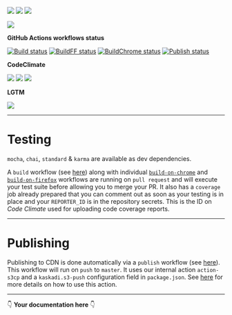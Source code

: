 ![](https://img.shields.io/github/package-json/v/kaskadi/kaskadi-icon)
![](https://img.shields.io/badge/code--style-standard-blue)
![](https://img.shields.io/github/license/kaskadi/kaskadi-icon?color=blue)

[![](https://img.shields.io/badge/live-example-orange)](https://cdn.klimapartner.net/modules/%40kaskadi/kaskadi-icon/example/index.html)

**GitHub Actions workflows status**

[![Build status](https://img.shields.io/github/workflow/status/kaskadi/kaskadi-icon/build?label=build&logo=mocha)](https://github.com/kaskadi/kaskadi-icon/actions?query=workflow%3Abuild)
[![BuildFF status](https://img.shields.io/github/workflow/status/kaskadi/kaskadi-icon/build-on-firefox?label=firefox&logo=Mozilla%20Firefox&logoColor=white)](https://github.com/kaskadi/kaskadi-icon/actions?query=workflow%3Abuild-on-firefox)
[![BuildChrome status](https://img.shields.io/github/workflow/status/kaskadi/kaskadi-icon/build-on-chrome?label=chrome&logo=Google%20Chrome&logoColor=white)](https://github.com/kaskadi/kaskadi-icon/actions?query=workflow%3Abuild-on-chrome)
[![Publish status](https://img.shields.io/github/workflow/status/kaskadi/kaskadi-icon/publish?label=publish&logo=Amazon%20AWS)](https://github.com/kaskadi/kaskadi-icon/actions?query=workflow%3Apublish)

**CodeClimate**

[![](https://img.shields.io/codeclimate/maintainability/kaskadi/kaskadi-icon?label=maintainability&logo=Code%20Climate)](https://codeclimate.com/github/kaskadi/kaskadi-icon)
[![](https://img.shields.io/codeclimate/tech-debt/kaskadi/kaskadi-icon?label=technical%20debt&logo=Code%20Climate)](https://codeclimate.com/github/kaskadi/kaskadi-icon)
[![](https://img.shields.io/codeclimate/coverage/kaskadi/kaskadi-icon?label=test%20coverage&logo=Code%20Climate)](https://codeclimate.com/github/kaskadi/kaskadi-icon)

**LGTM**

[![](https://img.shields.io/lgtm/grade/javascript/github/kaskadi/kaskadi-icon?label=code%20quality&logo=LGTM)](https://lgtm.com/projects/g/kaskadi/kaskadi-icon/?mode=list&logo=LGTM)

****

# Testing

`mocha`, `chai`, `standard` & `karma` are available as dev dependencies.

A `build` workflow (see [here](./.github/workflows/build.yml)) along with individual [`build-on-chrome`](./.github/workflows/buildChrome.yml) and [`build-on-firefox`](./.github/workflows/buildFF.yml) workflows are running on `pull request` and will execute your test suite before allowing you to merge your PR. It also has a `coverage` job already prepared that you can comment out as soon as your testing is in place and your `REPORTER_ID` is in the repository secrets. This is the ID on _Code Climate_ used for uploading code coverage reports.

****

# Publishing

Publishing to CDN is done automatically via a `publish` workflow (see [here](./.github/workflows/publish.yml)). This workflow will run on `push` to `master`. It uses our internal action `action-s3cp` and a `kaskadi.s3-push` configuration field in `package.json`. See [here](https://github.com/kaskadi/action-s3cp) for more details on how to use this action.

****

:point_down: **Your documentation here** :point_down:
